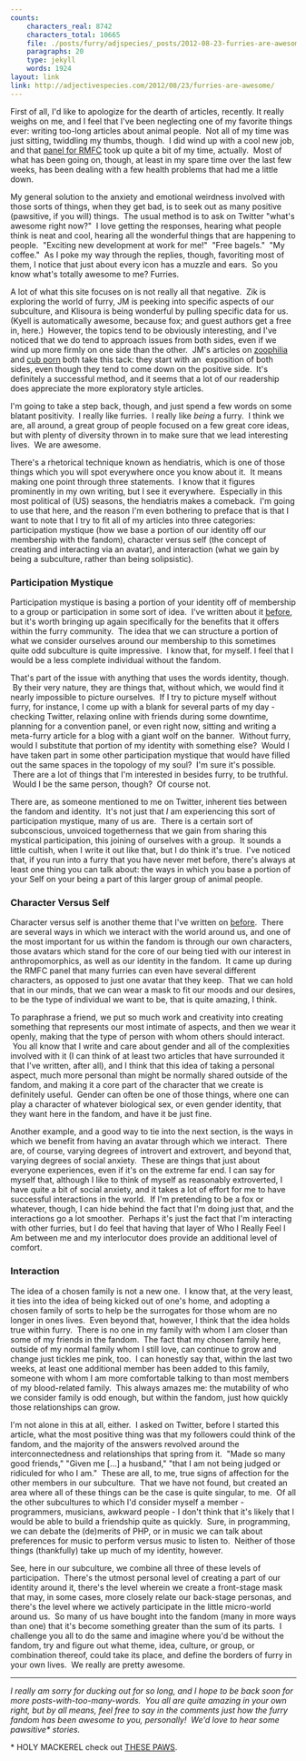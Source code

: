 ```yaml
---
counts:
    characters_real: 8742
    characters_total: 10665
    file: ./posts/furry/adjspecies/_posts/2012-08-23-furries-are-awesome.markdown
    paragraphs: 20
    type: jekyll
    words: 1924
layout: link
link: http://adjectivespecies.com/2012/08/23/furries-are-awesome/
---
```


First of all, I'd like to apologize for the dearth of articles, recently. It
really weighs on me, and I feel that I've been neglecting one of my favorite
things ever: writing too-long articles about animal people.  Not all of my time
was just sitting, twiddling my thumbs, though.  I did wind up with a cool new
job, and that [panel for
RMFC](http://adjectivespecies.com/2012/08/16/exploring-the-fandom-through-data-rmfc-2012-panel/)
took up quite a bit of my time, actually.  Most of what has been going on,
though, at least in my spare time over the last few weeks, has been dealing with
a few health problems that had me a little down.

My general solution to the anxiety and emotional weirdness involved with those
sorts of things, when they get bad, is to seek out as many positive (pawsitive,
if you will) things.  The usual method is to ask on Twitter "what's awesome
right now?"  I love getting the responses, hearing what people think is neat and
cool, hearing all the wonderful things that are happening to people.  "Exciting
new development at work for me!"  "Free bagels."  "My coffee."  As I poke my way
through the replies, though, favoriting most of them, I notice that just about
every icon has a muzzle and ears.  So you know what's totally awesome to me?
Furries.<!--more-->

A lot of what this site focuses on is not really all that negative.  Zik is
exploring the world of furry, JM is peeking into specific aspects of our
subculture, and Klisoura is being wonderful by pulling specific data for us.
(Kyell is automatically awesome, because fox; and guest authors get a free in,
here.)  However, the topics tend to be obviously interesting, and I've noticed
that we do tend to approach issues from both sides, even if we wind up more
firmly on one side than the other.  JM's articles on
[zoophilia](http://adjectivespecies.com/2012/02/06/zoophilia-in-the-furry-community/)
and [cub porn](http://adjectivespecies.com/2012/07/16/in-defence-of-cub-porn/)
both take this tack: they start with an  exposition of both sides, even though
they tend to come down on the positive side.  It's definitely a successful
method, and it seems that a lot of our readership does appreciate the more
exploratory style articles.

I'm going to take a step back, though, and just spend a few words on some
blatant positivity.  I really like furries.  I really like *being* a furry.  I
think we are, all around, a great group of people focused on a few great core
ideas, but with plenty of diversity thrown in to make sure that we lead
interesting lives.  We are awesome.

There's a rhetorical technique known as hendiatris, which is one of those things
which you will spot everywhere once you know about it.  It means making one
point through three statements.  I know that it figures prominently in my own
writing, but I see it everywhere.  Especially in this most political of (US)
seasons, the hendiatris makes a comeback.  I'm going to use that here, and the
reason I'm even bothering to preface that is that I want to note that I try to
fit all of my articles into three categories: participation mystique (how we
base a portion of our identity off our membership with the fandom), character
versus self (the concept of creating and interacting via an avatar), and
interaction (what we gain by being a subculture, rather than being solipsistic).

### Participation Mystique

Participation mystique is basing a portion of your identity off of membership to
a group or participation in some sort of idea.  I've written about it
[before](http://adjectivespecies.com/2012/01/25/participation-mystique/),
but it's worth bringing up again specifically for the benefits that it offers
within the furry community.  The idea that we can structure a portion of what we
consider ourselves around our membership to this sometimes quite odd subculture
is quite impressive.  I know that, for myself. I feel that I would be a less
complete individual without the fandom.

That's part of the issue with anything that uses the words identity, though.  By
their very nature, they are things that, without which, we would find it nearly
impossible to picture ourselves.  If I try to picture myself without furry, for
instance, I come up with a blank for several parts of my day - checking Twitter,
relaxing online with friends during some downtime, planning for a convention
panel, or even right now, sitting and writing a meta-furry article for a blog
with a giant wolf on the banner.  Without furry, would I substitute that portion
of my identity with something else?  Would I have taken part in some other
participation mystique that would have filled out the same spaces in the
topology of my soul?  I'm sure it's possible.  There are a lot of things that
I'm interested in besides furry, to be truthful.  Would I be the same person,
though?  Of course not.

There are, as someone mentioned to me on Twitter, inherent ties between the
fandom and identity.  It's not just that *I* am experiencing this sort of
participation mystique, many of us are.  There is a certain sort of
subconscious, unvoiced togetherness that we gain from sharing this mystical
participation, this joining of ourselves with a group.  It sounds a little
cultish, when I write it out like that, but I do think it's true.  I've noticed
that, if you run into a furry that you have never met before, there's always at
least one thing you can talk about: the ways in which you base a portion of your
Self on your being a part of this larger group of animal people.

### Character Versus Self

Character versus self is another theme that I've written on
[before](http://adjectivespecies.com/2011/11/23/character-versus-self/).
 There are several ways in which we interact with the world around us, and one
of the most important for us within the fandom is through our own characters,
those avatars which stand for the core of our being tied with our interest in
anthropomorphics, as well as our identity in the fandom.  It came up during the
RMFC panel that many furries can even have several different characters, as
opposed to just one avatar that they keep.  That we can hold that in our minds,
that we can wear a mask to fit our moods and our desires, to be the type of
individual we want to be, that is quite amazing, I think.

To paraphrase a friend, we put so much work and creativity into creating
something that represents our most intimate of aspects, and then we wear it
openly, making that the type of person with whom others should interact.  You
all know that I write and care about gender and all of the complexities involved
with it (I can think of at least two articles that have surrounded it that I've
written, after all), and I think that this idea of taking a personal aspect,
much more personal than might be normally shared outside of the fandom, and
making it a core part of the character that we create is definitely useful.
 Gender can often be one of those things, where one can play a character of
whatever biological sex, or even gender identity, that they want here in the
fandom, and have it be just fine.

Another example, and a good way to tie into the next section, is the ways in
which we benefit from having an avatar through which we interact.  There are, of
course, varying degrees of introvert and extrovert, and beyond that, varying
degrees of social anxiety.  These are things that just about everyone
experiences, even if it's on the extreme far end. I can say for myself that,
although I like to think of myself as reasonably extroverted, I have quite a bit
of social anxiety, and it takes a lot of effort for me to have successful
interactions in the world.  If I'm pretending to be a fox or whatever, though, I
can hide behind the fact that I'm doing just that, and the interactions go a lot
smoother.  Perhaps it's just the fact that I'm interacting with other furries,
but I do feel that having that layer of Who I Really Feel I Am between me and my
interlocutor does provide an additional level of comfort.

### Interaction

The idea of a chosen family is not a new one.  I know that, at the very least,
it ties into the idea of being kicked out of one's home, and adopting a chosen
family of sorts to help be the surrogates for those whom are no longer in ones
lives.  Even beyond that, however, I think that the idea holds true within
furry.  There is no one in my family with whom I am closer than some of my
friends in the fandom.  The fact that my chosen family here, outside of my
normal family whom I still love, can continue to grow and change just tickles me
pink, too.  I can honestly say that, within the last two weeks, at least one
additional member has been added to this family, someone with whom I am more
comfortable talking to than most members of my blood-related family.  This
always amazes me: the mutability of who we consider family is odd enough, but
within the fandom, just how quickly those relationships can grow.

I'm not alone in this at all, either.  I asked on Twitter, before I started this
article, what the most positive thing was that my followers could think of the
fandom, and the majority of the answers revolved around the interconnectedness
and relationships that spring from it.  "Made so many good friends," "Given me
\[...\] a husband," "that I am not being judged or ridiculed for who I am."  These
are all, to me, true signs of affection for the other members in our subculture.
 That we have not found, but created an area where all of these things can be
the case is quite singular, to me.  Of all the other subcultures to which I'd
consider myself a member - programmers, musicians, awkward people - I don't
think that it's likely that I would be able to build a friendship quite as
quickly.  Sure, in programming, we can debate the (de)merits of PHP, or in music
we can talk about preferences for music to perform versus music to listen to.
 Neither of those things (thankfully) take up much of my identity, however.

See, here in our subculture, we combine all three of these levels of
participation.  There's the utmost personal level of creating a part of our
identity around it, there's the level wherein we create a front-stage mask that
may, in some cases, more closely relate our back-stage personas, and there's the
level where we actively participate in the little micro-world around us.  So
many of us have bought into the fandom (many in more ways than one) that it's
become something greater than the sum of its parts.  I challenge you all to do
the same and imagine where you'd be without the fandom, try and figure out what
theme, idea, culture, or group, or combination thereof, could take its place,
and define the borders of furry in your own lives.  We really are pretty
awesome.

<hr />

*I really am sorry for ducking out for so long, and I hope to be back soon for
more posts-with-too-many-words.  You all are quite amazing in your own right,
but by all means, feel free to say in the comments just how the furry fandom has
been awesome to you, personally!  We'd love to hear some pawsitive\* stories.*

\* HOLY MACKEREL check out <a
href="http://www.flickr.com/photos/lukefulton/3139126978/in/photostream/"
target="_blank">THESE PAWS</a>.
